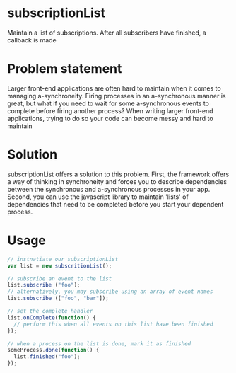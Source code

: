 subscriptionList
================

Maintain a list of subscriptions. After all subscribers have finished, a callback is made

Problem statement
=================
Larger front-end applications are often hard to maintain when it comes to managing a-synchroneity. Firing processes 
in an a-synchronous manner is great, but what if you need to wait for some a-synchronous events to complete before 
firing another process? When writing larger front-end applications, trying to do so your code can become messy and 
hard to maintain

Solution
========
subscriptionList offers a solution to this problem. First, the framework offers a way of thinking in synchroneity
and forces you to describe dependencies between the synchronous and a-synchronous processes in your app. Second, 
you can use the javascript library to maintain 'lists' of dependencies that need to be completed before you start 
your dependent process.


Usage
=====

```javascript
// instnatiate our subscriptionList
var list = new subscritionList();

// subscribe an event to the list
list.subscribe ("foo");
// alternatively, you may subscribe using an array of event names
list.subscribe (["foo", "bar"]);

// set the complete handler
list.onComplete(function() {
  // perform this when all events on this list have been finished
});

// when a process on the list is done, mark it as finished
someProcess.done(function() {
  list.finished("foo");
});
```

